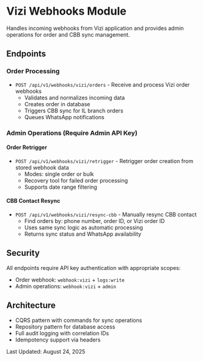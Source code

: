 # Vizi Webhooks Module

Handles incoming webhooks from Vizi application and provides admin operations for order and CBB sync management.

## Endpoints

### Order Processing
- `POST /api/v1/webhooks/vizi/orders` - Receive and process Vizi order webhooks
  - Validates and normalizes incoming data
  - Creates order in database
  - Triggers CBB sync for IL branch orders
  - Queues WhatsApp notifications

### Admin Operations (Require Admin API Key)

#### Order Retrigger
- `POST /api/v1/webhooks/vizi/retrigger` - Retrigger order creation from stored webhook data
  - Modes: single order or bulk
  - Recovery tool for failed order processing
  - Supports date range filtering

#### CBB Contact Resync
- `POST /api/v1/webhooks/vizi/resync-cbb` - Manually resync CBB contact
  - Find orders by: phone number, order ID, or Vizi order ID
  - Uses same sync logic as automatic processing
  - Returns sync status and WhatsApp availability

## Security

All endpoints require API key authentication with appropriate scopes:
- Order webhook: `webhook:vizi` + `logs:write`
- Admin operations: `webhook:vizi` + `admin`

## Architecture

- CQRS pattern with commands for sync operations
- Repository pattern for database access
- Full audit logging with correlation IDs
- Idempotency support via headers

Last Updated: August 24, 2025